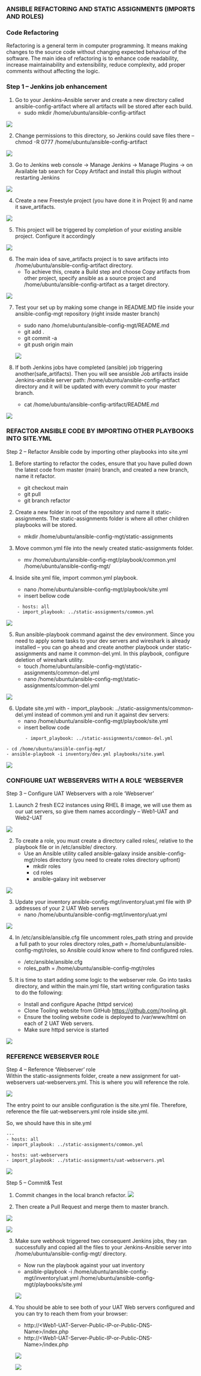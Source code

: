 ### ANSIBLE REFACTORING AND STATIC ASSIGNMENTS (IMPORTS AND ROLES)

### Code Refactoring
Refactoring is a general term in computer programming. It means making changes to the source code without changing expected behaviour of the software. The main idea of refactoring is to enhance code readability, increase maintainability and extensibility, reduce complexity, add proper comments without affecting the logic.

### Step 1 – Jenkins job enhancement
1. Go to your Jenkins-Ansible server and create a new directory called ansible-config-artifact where all artifacts will be stored after each build.
    - sudo mkdir /home/ubuntu/ansible-config-artifact  

![](image/project12_mkdir_create.png)

2. Change permissions to this directory, so Jenkins could save files there 
    – chmod -R 0777 /home/ubuntu/ansible-config-artifact

![](image/project12_mkdir_CHmod.png)  

3. Go to Jenkins web console -> Manage Jenkins -> Manage Plugins -> on Available tab search for Copy Artifact and install this plugin without restarting Jenkins  

![](image/project12_install_copyArtifact.png)  
 

4. Create a new Freestyle project (you have done it in Project 9) and name it save_artifacts.  

![](image/project12_NewItem.png) 




5. This project will be triggered by completion of your existing ansible project. Configure it accordingly



![](image/project12_buildTrigger.png)

6. The main idea of save_artifacts project is to save artifacts into /home/ubuntu/ansible-config-artifact directory. 
    - To achieve this, create a Build step and choose Copy artifacts from other project, specify ansible as a source project and /home/ubuntu/ansible-config-artifact as a target directory.  

![](image/project12_buildSetup.png)

7. Test your set up by making some change in README.MD file inside your ansible-config-mgt repository (right inside master branch)
    - sudo nano /home/ubuntu/ansible-config-mgt/README.md
    - git add .
    - git commit -a
    - git push origin main  


    ![](image/project12_ReadmeUpdate.png)

8. If both Jenkins jobs have completed (ansible) job triggering  another(safe_artifacts). Then you will see ansisble Job artifacts inside Jenkins-ansible server path: /home/ubuntu/ansible-config-artifact directory and it will be updated with every commit to your master branch.  
    - cat /home/ubuntu/ansible-config-artifact/README.md  

![](image/project12_JenkinsPipeline_verify2.png)

### REFACTOR ANSIBLE CODE BY IMPORTING OTHER PLAYBOOKS INTO SITE.YML

Step 2 – Refactor Ansible code by importing other playbooks into site.yml  

  

1. Before starting to refactor the codes, ensure that you have pulled down the latest code from master (main) branch, and created a new branch, name it refactor.
    - git checkout main
    - git pull 
    - git branch refactor

2. Create a new folder in root of the repository and name it static-assignments. The static-assignments folder is where all other children playbooks will be stored.  
    - mkdir /home/ubuntu/ansible-config-mgt/static-assignments



3. Move common.yml file into the newly created static-assignments folder.
    - mv /home/ubuntu/ansible-config-mgt/playbook/common.yml /home/ubuntu/ansible-config-mgt/

4. Inside site.yml file, import common.yml playbook.
    - nano /home/ubuntu/ansible-config-mgt/playbook/site.yml
    - insert bellow code
```
    - hosts: all
    - import_playbook: ../static-assignments/common.yml
```  
![](image/project12_playbook_site_modifier1.png)

5. Run ansible-playbook command against the dev environment. Since you need to apply some tasks to your dev servers and wireshark is already installed – you can go ahead and create another playbook under static-assignments and name it common-del.yml. In this playbook, configure deletion of wireshark utility.
    - touch /home/ubuntu/ansible-config-mgt/static-assignments/common-del.yml
    - nano /home/ubuntu/ansible-config-mgt/static-assignments/common-del.yml  

![](image/project12_common-dev_modify.png)


6. Update site.yml with - import_playbook: ../static-assignments/common-del.yml instead of common.yml and run it against dev servers:  
    - nano /home/ubuntu/ansible-config-mgt/playbook/site.yml  
    - insert bellow code  
````
       - import_playbook: ../static-assignments/common-del.yml  
````      
    - cd /home/ubuntu/ansible-config-mgt/
    - ansible-playbook -i inventory/dev.yml playbooks/site.yaml  

![](image/project12_playbook_site_delete.png)

### CONFIGURE UAT WEBSERVERS WITH A ROLE ‘WEBSERVER  

Step 3 – Configure UAT Webservers with a role ‘Webserver’
1. Launch 2 fresh EC2 instances using RHEL 8 image, we will use them as our uat servers, so give them names accordingly – Web1-UAT and Web2-UAT  

![](image/project12_UAT_server_created.png)  

2. To create a role, you must create a directory called roles/, relative to the playbook file or in /etc/ansible/ directory.    
    - Use an Ansible utility called ansible-galaxy inside ansible-config-mgt/roles directory (you need to create roles directory upfront)
        - mkdir roles
        - cd roles
        - ansible-galaxy init webserver   

![](image/project12_UAT_server_createdTRee.png)

3. Update your inventory ansible-config-mgt/inventory/uat.yml file with IP addresses of your 2 UAT Web servers
    - nano /home/ubuntu/ansible-config-mgt/inventory/uat.yml  

![](image/project12_UAT_hostfile.png)

4. In /etc/ansible/ansible.cfg file uncomment roles_path string and provide a full path to your roles directory roles_path    = /home/ubuntu/ansible-config-mgt/roles, so Ansible could know where to find configured roles.
    - /etc/ansible/ansible.cfg
    - roles_path    = /home/ubuntu/ansible-config-mgt/roles  



5. It is time to start adding some logic to the webserver role. Go into tasks directory, and within the main.yml file, start writing configuration tasks to do the following:

    - Install and configure Apache (httpd service)
    - Clone Tooling website from GitHub https://github.com/<your-name>/tooling.git.
    - Ensure the tooling website code is deployed to /var/www/html on each of 2 UAT Web servers.
    - Make sure httpd service is started  

![](image/project12_UAT_Role_Task.png)
### REFERENCE WEBSERVER ROLE  

Step 4 – Reference ‘Webserver’ role  
Within the static-assignments folder, create a new assignment for uat-webservers uat-webservers.yml. This is where you will reference the role.

![](image/project12_UAT_Role_play.png)

The entry point to our ansible configuration is the site.yml file. Therefore, reference the file uat-webservers.yml role inside site.yml.

So, we should have this in site.yml

````
---
- hosts: all
- import_playbook: ../static-assignments/common.yml

- hosts: uat-webservers
- import_playbook: ../static-assignments/uat-webservers.yml

````
![](image/project12_UAT_import.png)

Step 5 – Commit& Test  
1. Commit changes in the local branch refactor. 
![](image/project12_commit_chnages.png)

2. Then create a Pull Request and merge them to master branch. 

![](image/project12_pullReq.png)

![](image/project12_Merge.png)

3. Make sure webhook triggered two consequent Jenkins jobs, they ran successfully and copied all the files to your Jenkins-Ansible server into /home/ubuntu/ansible-config-mgt/ directory.
    - Now run the playbook against your uat inventory
    - ansible-playbook -i /home/ubuntu/ansible-config-mgt/inventory/uat.yml /home/ubuntu/ansible-config-mgt/playbooks/site.yml  

    ![](image/project12_playbook_site_output.png)


4. You should be able to see both of your UAT Web servers configured and you can try to reach them from your browser:  
    - http://\<Web1-UAT-Server-Public-IP-or-Public-DNS-Name>/index.php
    - http://\<Web1-UAT-Server-Public-IP-or-Public-DNS-Name>/index.php

    ![](image/project12_uatWeb_rendering1.png)  

    ![](image/project12_uatWeb_rendering2.png)